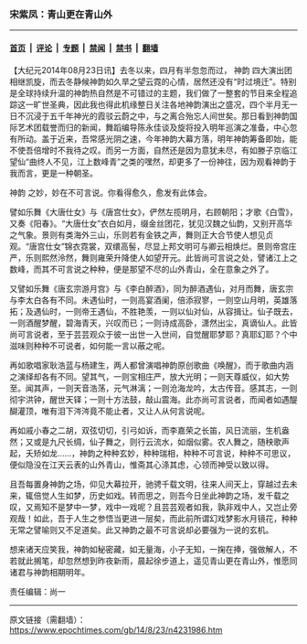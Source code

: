 ### 宋紫凤：青山更在青山外

---

#### [首页](../../../..?n4231986) &nbsp;|&nbsp; [评论](../../../../../epoch-comment?n4231986) &nbsp;|&nbsp; [专题](../../../../../epoch-special?n4231986) &nbsp;|&nbsp; [禁闻](../../../../../epoch-news?n4231986) &nbsp;|&nbsp; [禁书](../../../../../books?n4231986) &nbsp;|&nbsp; [翻墙](https://github.com/gfw-breaker/nogfw/blob/master/README.md?n4231986)


<div class="post_content" id="artbody" itemprop="articleBody">
 <!-- article content begin -->
 <p>
  【大纪元2014年08月23日讯】去冬以来，四月有半忽忽而过，
  <ok href="https://www.epochtimes.com/gb/tag/%E7%A5%9E%E9%9F%B5.html">
   神韵
  </ok>
  四大演出团相继凯旋，而去冬静候神韵如久旱之望云霓的心情，居然还没有“时过境迁”。特别是全球持续升温的神韵热自然是不可错过的主题，我们做了一整套的节目来全程追踪这一旷世圣典，因此我也得此机缘整日关注各地神韵演出之盛况，四个半月无一日不沉浸于五千年神光的霞驳云蔚之中，与之离合殆忘人间世矣。那日看到神韵国际艺术团载誉而归的新闻，舞蹈编导陈永佳谈及旋将投入明年巡演之准备，中心忽有所动。盖于近来，吾常感光阴之速，今年神韵大幕方落，明年神韵筹备即始，能不使吾倍增时不我待之叹。而另一方面，自然还是因为意犹未尽，有如滕子京临江望仙“曲终人不见，江上数峰青”之类的嘿然，却更多了一份神往，因为观看神韵于我而言，更是一种朝圣。
 </p>
 <p>
  <ok href="https://www.epochtimes.com/gb/tag/%E7%A5%9E%E9%9F%B5.html">
   神韵
  </ok>
  之妙，妙在不可言说。你看得愈久，愈发有此体会。
 </p>
 <p>
  譬如乐舞《大唐仕女》与《唐宫仕女》，俨然左揽明月，右顾朝阳；才歌《白雪》，又奏《阳春》。“大唐仕女”衣白如月，缀金丝团花，犹见汉魏之仙韵，又别开高华之气象。景则有类海外三山，乐则若有金铁之声，舞则正大合节使人想见贞观。“唐宫仕女”锦衣霓裳，双缳高髻，尽显上邦文明可与卿云相焕烂。景则帝宫庄严，乐则熙然泠然，舞则雍荣升降使人如望开元。此皆尚可言说之处，譬诸江上之数峰，而其不可言说之种种，便是那望不尽的山外青山，全在意象之外了。
 </p>
 <p>
  又譬如乐舞《唐玄宗游月宫》与《李白醉酒》，同为醉酒遇仙，对月而舞，唐玄宗与李太白各有不同。未遇仙时，一则高宴酒阑，倍添寂寥，一则空山月明，英雄落拓；及遇仙时，一则帝王遇仙，不胜艳羡，一则以仙对仙，从容揖让。仙子既去，一则酒醒梦醒，碧海青天，兴叹而已；一则诗成高卧，潇然出尘，真谪仙人。此皆尚可言说者，至于芸芸观众于彼一出世一入世间，自觉醒耶梦耶？真耶幻耶？个中滋味则种种不可说者，如何能一言以蔽之呢。
 </p>
 <p>
  再如歌唱家耿浩蓝与杨建生，两人都曾演唱神韵原创歌曲《唤醒》，而于歌曲内涵之演绎却各有不同。望其气，一则宝相庄严，放大光明；一则天尊威仪，如大势至。闻其声，一则天音浩荡，元气淋漓；一则沧海龙吟，太古传音。感其志，一则彻宇洪钟，醒世天铎；一则十方法鼓，敲山震海。此亦尚可言说者，而闻者如遇醍醐灌顶，唯有泪下涔涔竟不能止者，又让人从何言说呢。
 </p>
 <p>
  再如戚小春之二胡，双弦切切，引弓如诉，而李嘉荣之长笛，风日流丽，生机盎然；又或是九尺长绸，仙子舞之，则行云流水，如烟似雾。农人舞之，随秧歌声起，夭矫如龙……，神韵之种种玄妙，种种瑞相，种种不可言说，种种不可思议，便似隐没在江天云表的山外青山，惟斋其心涤其虑，心领而神受以致以得。
 </p>
 <p>
  且吾每置身神韵之场，仰见大幕拉开，驰骋千载文明，往来人间天上，穿越过去未来，辄倍觉人生如梦，历史如戏。转而思之，则吾今日坐此神韵之场，发千载之叹，又焉知不是梦中一梦，戏中一戏呢？且芸芸观者如我，孰非戏中人，又岂止旁观哉！如此，吾于人生之参悟当更进一层矣，而此前所谓幻戏梦影水月镜花，种种无常之譬喻则又不足道矣。此又神韵之最不可言说却必要强为一说的玄机。
 </p>
 <p>
  想来诸天应笑我，神韵如秘密藏，如无量海，小子无知，一掬在捧，强做解人，不若就此搁笔，却忽然想到昨夜新雨，晨起徐步道上，遥见青山更在青山外，惟愿同诸君与神韵相期明年。
 </p>
 <p>
  责任编辑：尚一
 </p>
 <!-- article content end -->
 <div id="below_article_ad">
 </div>
</div>


---

原文链接（需翻墙）：https://www.epochtimes.com/gb/14/8/23/n4231986.htm